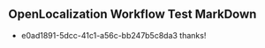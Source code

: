 ## OpenLocalization Workflow Test MarkDown
* e0ad1891-5dcc-41c1-a56c-bb247b5c8da3 thanks!

<!--HONumber=Aug16_HO3-->


